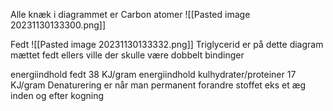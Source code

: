 Alle knæk i diagrammet er Carbon atomer
![[Pasted image 20231130133300.png]]

Fedt 
![[Pasted image 20231130133332.png]]
Triglycerid er på dette diagram mættet fedt ellers ville der skulle være dobbelt bindinger 

energiindhold fedt 38 KJ/gram
energiindhold kulhydrater/proteiner 17 KJ/gram
Denaturering er når man permanent forandre stoffet eks et æg inden og efter kogning 
